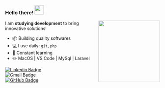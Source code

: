 ### Hello there! <img src="https://github.com/AdrianaEFRocha/AdrianaEFRocha/images/hand-shake.gif" width="30px"/>

<img align='right' src="https://github.com/AdrianaEFRocha/AdrianaEFRocha/images/octo-cat.gif" width="200"/>


I am **studying development** to bring innovative solutions!

- 📦 Building quality softwares
- 💻 I use daily: `git`, `php`
- 🌱 Constant learning
- ✏️ MacOS | VS Code | MySql | Laravel

[![Linkedin Badge](https://img.shields.io/badge/LinkedIn-0077B5?style=for-the-badge&logo=linkedin&logoColor=white)](https://www.linkedin.com/in/adriana-ewerling-ferreira-da-rocha/)  
[![Gmail Badge](  https://img.shields.io/badge/Gmail-D14836?style=for-the-badge&logo=gmail&logoColor=white)](mailto:adrianalibras@gmail.com)  
[![GitHub Badge](https://img.shields.io/badge/GitHub-100000?style=for-the-badge&logo=github&logoColor=white)](https://github.com/AdrianaEFRocha) 




  
